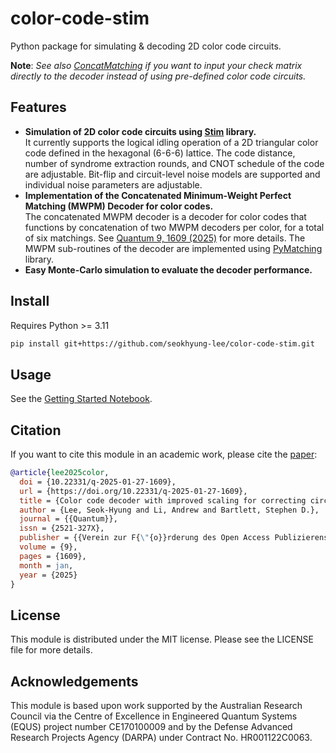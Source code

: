 # color-code-stim
Python package for simulating &amp; decoding 2D color code circuits.

**Note**: _See also [ConcatMatching](https://github.com/seokhyung-lee/ConcatMatching) if you want to input your check matrix directly to the decoder instead of using pre-defined color code circuits._

## Features
- **Simulation of 2D color code circuits using [Stim](https://github.com/quantumlib/Stim) library.** <br> 
It currently supports the logical idling operation of a 2D triangular color code defined in the hexagonal (6-6-6) lattice. The code distance, number of syndrome extraction rounds, and CNOT schedule of the code are adjustable. Bit-flip and circuit-level noise models are supported and individual noise parameters are adjustable.
- **Implementation of the Concatenated Minimum-Weight Perfect Matching (MWPM) Decoder for color codes.** <br>
The concatenated MWPM decoder is a decoder for color codes that functions by concatenation of two MWPM decoders per color, for a total of six matchings. See [Quantum 9, 1609 (2025)](https://doi.org/10.22331/q-2025-01-27-1609) for more details. The MWPM sub-routines of the decoder are implemented using [PyMatching](https://github.com/oscarhiggott/PyMatching) library.
- **Easy Monte-Carlo simulation to evaluate the decoder performance.** <br>

## Install

Requires Python >= 3.11

```bash
pip install git+https://github.com/seokhyung-lee/color-code-stim.git
```

## Usage

See the [Getting Started Notebook](getting_started.ipynb).

## Citation
If you want to cite this module in an academic work, please cite the [paper](https://doi.org/10.22331/q-2025-01-27-1609):

```bibtex
@article{lee2025color,
  doi = {10.22331/q-2025-01-27-1609},
  url = {https://doi.org/10.22331/q-2025-01-27-1609},
  title = {Color code decoder with improved scaling for correcting circuit-level noise},
  author = {Lee, Seok-Hyung and Li, Andrew and Bartlett, Stephen D.},
  journal = {{Quantum}},
  issn = {2521-327X},
  publisher = {{Verein zur F{\"{o}}rderung des Open Access Publizierens in den Quantenwissenschaften}},
  volume = {9},
  pages = {1609},
  month = jan,
  year = {2025}
}
```

## License
This module is distributed under the MIT license. Please see the LICENSE file for more details.

## Acknowledgements
This module is based upon work supported by the Australian Research Council via the Centre of Excellence in Engineered Quantum Systems (EQUS) project number CE170100009 and by the Defense Advanced Research Projects Agency (DARPA) under Contract No. HR001122C0063.
